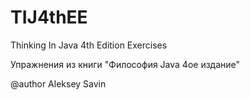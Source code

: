 # TIJ4thEE
Thinking In Java 4th Edition Exercises

Упражнения из книги "Философия Java 4ое издание"

@author Aleksey Savin
